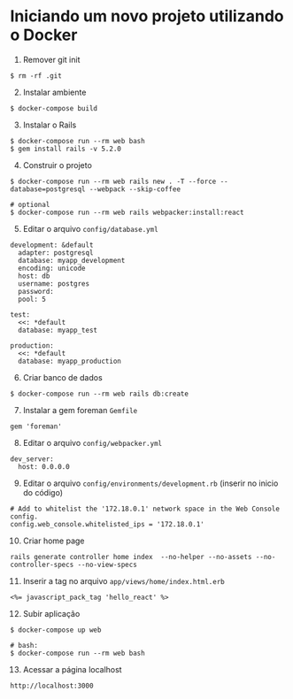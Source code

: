 # Iniciando um novo projeto utilizando o Docker

1. Remover git init

```
$ rm -rf .git
```

2. Instalar ambiente

```
$ docker-compose build
```

3. Instalar o Rails

```
$ docker-compose run --rm web bash
$ gem install rails -v 5.2.0
```

4. Construir o projeto

```
$ docker-compose run --rm web rails new . -T --force --database=postgresql --webpack --skip-coffee

# optional
$ docker-compose run --rm web rails webpacker:install:react
```

5. Editar o arquivo `config/database.yml`

```
development: &default
  adapter: postgresql
  database: myapp_development
  encoding: unicode
  host: db
  username: postgres
  password:
  pool: 5

test:
  <<: *default
  database: myapp_test

production:
  <<: *default
  database: myapp_production
```

6. Criar banco de dados

```
$ docker-compose run --rm web rails db:create
```

7. Instalar a gem foreman `Gemfile`

```
gem 'foreman'

```
8. Editar o arquivo `config/webpacker.yml`

```
dev_server:
  host: 0.0.0.0
```

9. Editar o arquivo `config/environments/development.rb` (inserir no inicio do código)

```
# Add to whitelist the '172.18.0.1' network space in the Web Console config.
config.web_console.whitelisted_ips = '172.18.0.1'
```

10. Criar home page

```
rails generate controller home index  --no-helper --no-assets --no-controller-specs --no-view-specs
```

11. Inserir a tag no arquivo `app/views/home/index.html.erb`

```
<%= javascript_pack_tag 'hello_react' %>
```

12. Subir aplicação

```
$ docker-compose up web

# bash:
$ docker-compose run --rm web bash
```

13. Acessar a página localhost

`
http://localhost:3000
`
